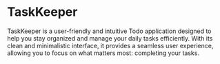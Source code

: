 # TaskKeeper

TaskKeeper is a user-friendly and intuitive Todo application designed to help you stay organized and manage your daily tasks efficiently. With its clean and minimalistic interface, it provides a seamless user experience, allowing you to focus on what matters most: completing your tasks.
